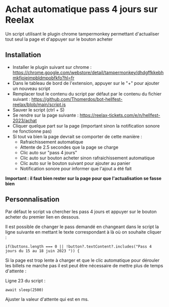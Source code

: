 # Achat automatique pass 4 jours sur Reelax

Un script utilisant le plugin chrome tampermonkey permettant d'actualiser tout seul la page et d'appuyer sur le bouton acheter

## Installation

* Installer le plugin suivant sur chrome : https://chrome.google.com/webstore/detail/tampermonkey/dhdgffkkebhmkfjojejmpbldmpobfkfo?hl=fr
* Dans le tableau de bord de l'extension, appuyer sur le "+" pour ajouter un nouveau script
* Remplacer tout le contenu du script par défaut par le contenu du fichier suivant : https://github.com/Thomerdos/bot-hellfest-reelax/blob/main/script.js
* Sauver le script (ctrl + S)
* Se rendre sur la page suivante : https://reelax-tickets.com/e/n/hellfest-2023/achat
* Cliquer quelque part sur la page (important sinon la notification sonore ne fonctionne pas)
* Si tout va bien la page devrait se comporter de cette manière :
  * Rafraichissement automatique
  * Attente de 2.5 secondes que la page se charge
  * Clic auto sur "pass 4 jours"
  * Clic auto sur bouton acheter sinon rafraichissement automatique
  * Clic auto sur le bouton suivant pour ajouter au panier
  * Notification sonore pour informer que l'ajout a été fait

**Important : il faut bien rester sur la page pour que l'actualisation se fasse bien**

## Personnalisation

Par défaut le script va chercher les pass 4 jours et appuyer sur le bouton acheter du premier lien en dessous.

Il est possible de changer le pass demandé en changeant dans le script la ligne suivante en mettant le texte correspondant à là où on souhaite cliquer :

````
if(buttons.length === 0 || !button?.textContent?.includes("Pass 4 jours du 15 au 18 juin 2023 ")) {
````

Si la page est trop lente à charger et que le clic automatique pour dérouler les billets ne marche pas il est peut être nécessaire de mettre plus de temps d'attente :

Ligne 23 du script :

````
await sleep(2500)
````

Ajuster la valeur d'attente qui est en ms.

